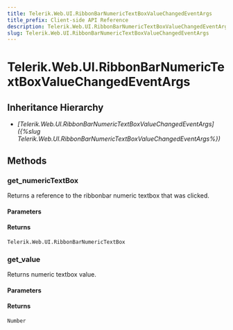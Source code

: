 ```yaml
---
title: Telerik.Web.UI.RibbonBarNumericTextBoxValueChangedEventArgs
title_prefix: Client-side API Reference
description: Telerik.Web.UI.RibbonBarNumericTextBoxValueChangedEventArgs
slug: Telerik.Web.UI.RibbonBarNumericTextBoxValueChangedEventArgs
---
```


# Telerik.Web.UI.RibbonBarNumericTextBoxValueChangedEventArgs

## Inheritance Hierarchy

* *[Telerik.Web.UI.RibbonBarNumericTextBoxValueChangedEventArgs]({%slug Telerik.Web.UI.RibbonBarNumericTextBoxValueChangedEventArgs%})*


## Methods

### get_numericTextBox

Returns a reference to the ribbonbar numeric textbox that was clicked.

#### Parameters

#### Returns

`Telerik.Web.UI.RibbonBarNumericTextBox`

### get_value

Returns numeric textbox value.

#### Parameters

#### Returns

`Number` 

 

